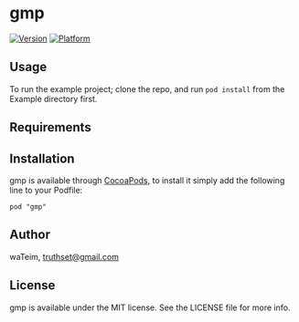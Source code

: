 # gmp

[![Version](http://cocoapod-badges.herokuapp.com/v/gmp/badge.png)](http://cocoadocs.org/docsets/gmp)
[![Platform](http://cocoapod-badges.herokuapp.com/p/gmp/badge.png)](http://cocoadocs.org/docsets/gmp)

## Usage

To run the example project; clone the repo, and run `pod install` from the Example directory first.

## Requirements

## Installation

gmp is available through [CocoaPods](http://cocoapods.org), to install
it simply add the following line to your Podfile:

    pod "gmp"

## Author

waTeim, truthset@gmail.com

## License

gmp is available under the MIT license. See the LICENSE file for more info.

